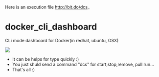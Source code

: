 Here is an execution file	http://bit.do/dcs_

# docker_cli_dashboard
CLi mode dashboard for Docker(in redhat, ubuntu, OSX)

![](https://trello-attachments.s3.amazonaws.com/55825a38d0e8e46411fb808c/1138x736/d5da1142d30aac9dba2ed4adc286297c/docker_cli_dashboard.png)

* It can be helps for type quickly :)
* You just shuld send a command "dcs" for start,stop,remove, pull run...
* That's all :)
